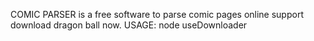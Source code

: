 COMIC PARSER is a free software to parse comic pages online
support download dragon ball now. 
USAGE: node useDownloader <volNum> <totalPageNumber>
